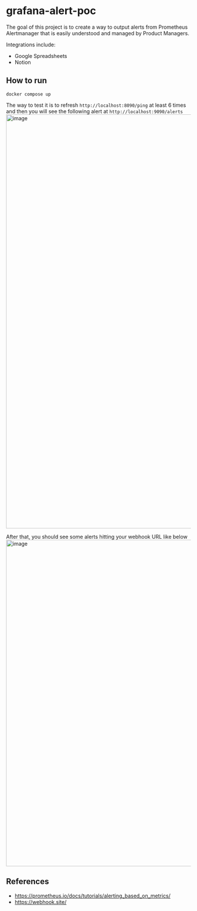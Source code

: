 # grafana-alert-poc

The goal of this project is to create a way to output alerts from Prometheus Alertmanager that is easily understood and managed by Product Managers.

Integrations include:
- Google Spreadsheets
- Notion

## How to run
```
docker compose up
```

The way to test it is to refresh `http://localhost:8090/ping` at least 6 times and then you will see the following alert at `http://localhost:9090/alerts`
<img width="1130" alt="image" src="https://github.com/florentin-a-p/grafana-alert-poc/assets/52971362/8c37b251-bc56-478b-9845-de46b80b34fa">

After that, you should see some alerts hitting your webhook URL like below
<img width="891" alt="image" src="https://github.com/florentin-a-p/grafana-alert-poc/assets/52971362/37f9ceb7-e924-4a96-9faf-3a9671f9ae95">


## References
- https://prometheus.io/docs/tutorials/alerting_based_on_metrics/ 
- https://webhook.site/
